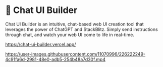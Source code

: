 # 🤖 Chat UI Builder

Chat UI Builder is an intuitive, chat-based web UI creation tool that leverages the power of ChatGPT and StackBlitz. Simply send instructions through chat, and watch your web UI come to life in real-time.

https://chat-ui-builder.vercel.app/

https://user-images.githubusercontent.com/11070996/226222249-4c91fa6d-2981-48e0-adb5-254b48a7d30f.mp4
